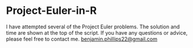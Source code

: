 # Project-Euler-in-R

I have attempted several of the Project Euler problems.
The solution and time are shown at the top of the script.
If you have any questions or advice, please feel free to contact me.
benjamin.phillips22@gmail.com
